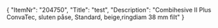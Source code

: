 {
  "ItemNr": "204750",
  "Title": "test",
  "Description": "Combihesive II Plus ConvaTec, sluten påse, Standard, beige,ringdiam 38 mm filt"
}